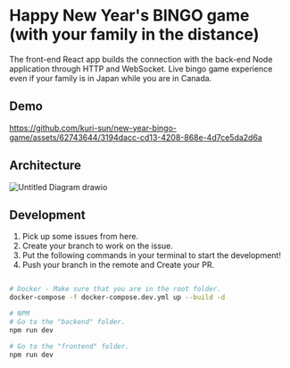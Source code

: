 # Happy New Year's BINGO game (with your family in the distance)

The front-end React app builds the connection with the back-end Node application through HTTP and WebSocket. Live bingo game experience even if your family is in Japan while you are in Canada.

## Demo
https://github.com/kuri-sun/new-year-bingo-game/assets/62743644/3194dacc-cd13-4208-868e-4d7ce5da2d6a

## Architecture
![Untitled Diagram drawio](https://github.com/kuri-sun/new-year-bingo-game/assets/62743644/f39da390-78a5-436e-93d8-87461f03d01c)

## Development

1. Pick up some issues from here.
2. Create your branch to work on the issue.
3. Put the following commands in your terminal to start the development!
4. Push your branch in the remote and Create your PR.

```bash

# Docker - Make sure that you are in the root folder.
docker-compose -f docker-compose.dev.yml up --build -d

# NPM
# Go to the "backend" folder.
npm run dev

# Go to the "frontend" folder.
npm run dev

```
